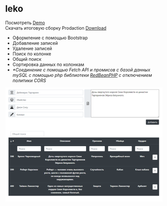 # leko

 Посмотреть [Demo](http://эваполимер.рф/game-of-thrones/) <br>
 Скачать итоговую сборку Prodaction  [Download](https://github.com/vaniljs/leko/raw/master/game-of-throne.rar) <br> 


<ul>
<li>Оформление с помощью Bootstrap</li>
<li>Добавление записей</li>
<li>Удаление записей</li>
<li>Поиск по колонке</li>
<li>Общий поиск</li>
<li>Сортировка данных по колонкам</li>
<li><i>*Соединение с помощью Fetch API и промисов с базой данных mySQL с помощью php библиотеки  <a href="https://redbeanphp.com/index.php" target="_blank">RedBeanPHP</a> с отключением политики CORS</i></li>
</ul>

![design template](screenshot.png)